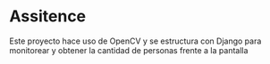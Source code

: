 # Assitence
Este proyecto hace uso de OpenCV y se estructura con Django para monitorear y obtener la cantidad de personas frente a la pantalla
